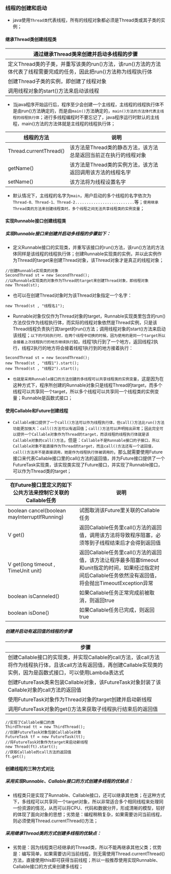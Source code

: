 ### 线程的创建和启动
+ java使用`Thread类`代表线程，所有的线程对象都必须是Thread类或其子类的实例；
#### 继承Thread类创建线程类

|通过继承Thread类来创建并启动多线程的步骤|
|------|
|定义Thread类的子类，并重写该类的run()方法，该run()方法的方法体代表了线程需要完成的任务，因此把run()方法称为线程执行体|
|创建Thread子类的实例，即创建了线程对象|
|调用线程对象的start()方法来启动该线程|

+ 当java程序开始运行后，程序至少会创建一个主线程，主线程的线程执行体不是由run()方法确定的，而是由`main()`方法确定的，`main()方法的方法体代表主线程的线程执行体`；进行多线程编程时不要忘记了，java程序运行时默认的主线程，main()方法的方法体就是主线程的线程执行体；

|线程的方法|说明|
|------|------|
|Thread.currentThread()|该方法是Thread类的静态方法，该方法总是返回当前正在执行的线程对象|
|getName()|该方法是Thread类的实例方法，该方法返回调用该方法的线程名字|
|setName()|该方法将为线程设置名字|

+ 默认情况下，主线程的名字为`main`，用户启动的多个线程的名字依次为`Thread-0、Thread-1、Thread-2..........................`等；`使用继承Thread类的方法来创建线程类时，多个线程之间无法共享线程类的实例变量`；

#### 实现Runnable接口创建线程类
##### 实现Runnable接口来创建并启动多线程的步骤如下：
+ 定义Runnable接口的实现类，并重写该接口的run()方法，该run()方法的方法体同样是该线程的线程执行体；创建Runnable实现类的实例，并以此实例作为Thread的target来创建Thread对象，该Thread对象才是真正的线程对象；

```
//创建Runnable实现类的对象
SecondThread st = new SecondThread();
//以Runnable实现类的对象作为Thread的target来创建Thread对象，即线程对象
new Thread(st);
```

+ 也可以在创建Thread对象时为该Thread对象指定一个名字：

```
new Thread(st , "线程名1");
```

+ Runnable对象仅仅作为Thread对象的target，Runnable实现类里包含的run()方法仅仅作为线程执行体，而实际的线程对象依然是Thread实例，只是该Thread线程负责执行其target的run()方法；调用线程对象的start()方法来启动该线程；`以下的代码执行时，在两个线程中切换的时候，因为使用的是同一个target所以会接着上次线程执行的地方继续执行`如，线程1执行到了一个地方，返回线程2执行，线程2执行的地方将会接着线程1执行到的地方接着执行：

```
SecondThread st = new SecondThread();
new Thread(st , "线程1").start();
new Thread(st , "线程2").start();
```

+ `也就是采用Runnable接口的方法创建的多线程可以共享线程类的实例变量`，这是因为在这种方式下，程序所创建的Runnable对象只是线程Thread的target，而多个线程可以共享同一个target，所以多个线程可以共享同一个线程类的实例变量；Runnable是函数式接口；

#### 使用Callable和Future创建线程
+ `Callable接口提供了一个call()方法可以作为线程执行体，但call()方法比run()方法功能更加强大`：`call()方法可以有返回值`；`call()方法可以声明抛出异常`；`因此完全可以提供一个Callable对象作为Thread的target，而该线程的线程执行体就是该Callable对象的call()方法`，但是：`Callable不是Runnable接口的子接口，所以Callable对象不能直接作为Thread的target，而且call()方法还有一个返回值，call()方法并不是直接调用，她是作为线程执行体被调用的`，那么就需要使用Future接口来代表Callable接口里的call()方法的返回值，并为Future接口提供了一个FutureTask实现类，该实现类实现了Future接口，并实现了Runnable接口，可以作为Thread类的target；

|在Future接口里定义的如下公共方法来控制它关联的Callable任务|说明|
|-------|------|
|boolean cancel(boolean mayInterruptIfRunning)|试图取消该Future里关联的Callable任务|
|V get()|返回Callable任务里call()方法的返回值，调用该方法将导致程序阻塞，必须等到子线程结束后才会得到返回值|
|V get(long timeout , TimeUnit unit)|返回Callable任务里call()方法的返回值，该方法让程序最多阻塞timeout和unit指定的时间，如果经过指定时间后Callable任务依然没有返回值，将会抛出TimeoutException异常|
|boolean isCanneled()|如果Callable任务正常完成前被取消，则返回true|
|boolean isDone()|如果Callable任务已完成，则返回true|

##### 创建并启动有返回值的线程的步骤

|步骤|
|------|
|创建Callable接口的实现类，并实现Callable的call方法，该call方法将作为线程执行体，且该call方法有返回值，再创建Callable实现类的实例，因为是函数式接口，可以使用Lambda表达式|
|创建FutureTask类来包装Callable对象，该FutureTask对象封装了该Callable对象的call方法的返回值|
|使用FutureTask对象作为Thread对象的target创建并启动新线程|
|调用FutureTask对象的get()方法来获取子线程执行结束后的返回值|

```
//实现了Callable接口的类
ThirdThread tt = new ThirdThread();
//创建FutureTask对象包装Callable对象
FutureTask tf = new FutureTask(tt);
//将FutureTask对象作为target来启动新线程
new Thread(ft).start();
//获取Callable的call方法的返回值
ft.get();
```

#### 创建线程的三种方式对比
##### 采用实现Runnable、Callable接口的方式创建多线程的优缺点：
+ 线程类只是实现了Runnable、Callable接口，还可以继承其他类；在这种方式下，多线程可以共享同一个target对象，所以非常适合多个相同线程来处理同一份资源的情况，从而可以将CPU、代码和数据分开，形成清晰的模型，较好的体现了面向对象的思想；劣势是：编程稍稍复杂，如果需要访问当前线程，则必须使用Thread.currentThread()方法；
##### 采用继承Thread类的方式创建多线程的优缺点：
+ 劣势是：因为线程类已经继承的Thread类，所以不能再继承其他父类；优势是：编写简单，如果需要访问当前线程，则无需使用Thread.currentThread()方法，直接使用this即可获得当前线程；所以一般推荐使用实现Runnable、Callable接口的方式来创建多线程；
